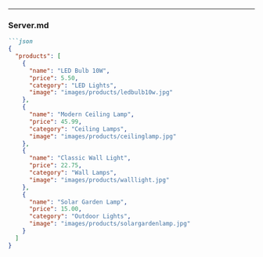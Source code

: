 ---

### **Server.md**
```md
```json
{
  "products": [
    {
      "name": "LED Bulb 10W",
      "price": 5.50,
      "category": "LED Lights",
      "image": "images/products/ledbulb10w.jpg"
    },
    {
      "name": "Modern Ceiling Lamp",
      "price": 45.99,
      "category": "Ceiling Lamps",
      "image": "images/products/ceilinglamp.jpg"
    },
    {
      "name": "Classic Wall Light",
      "price": 22.75,
      "category": "Wall Lamps",
      "image": "images/products/walllight.jpg"
    },
    {
      "name": "Solar Garden Lamp",
      "price": 15.00,
      "category": "Outdoor Lights",
      "image": "images/products/solargardenlamp.jpg"
    }
  ]
}
